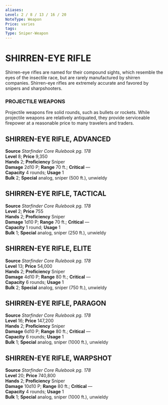 ```yaml
---
aliases: 
Level: 2 / 8 / 13 / 16 / 20
NoteType: Weapon
Price: varies
tags: 
Type: Sniper-Weapon
---
```

# SHIRREN-EYE RIFLE
Shirren-eye rifles are named for their compound sights, which resemble the eyes of the insectile race, but are rarely manufactured by shirren companies. Shirren-eye rifles are extremely accurate and favored by snipers and sharpshooters.

### PROJECTILE WEAPONS

Projectile weapons fire solid rounds, such as bullets or rockets. While projectile weapons are relatively antiquated, they provide serviceable firepower at a reasonable price to many travelers and traders.  

##  SHIRREN-EYE RIFLE, ADVANCED

**Source** _Starfinder Core Rulebook pg. 178_  
**Level** 8; **Price** 9,350  
**Hands** 2; **Proficiency** Sniper  
**Damage** 2d10 P; **Range** 70 ft.; **Critical** —  
**Capacity** 4 rounds; **Usage** 1  
**Bulk** 2; **Special** analog, sniper (500 ft.), unwieldy

##  SHIRREN-EYE RIFLE, TACTICAL

**Source** _Starfinder Core Rulebook pg. 178_  
**Level** 2; **Price** 755  
**Hands** 2; **Proficiency** Sniper  
**Damage** 1d10 P; **Range** 70 ft.; **Critical** —  
**Capacity** 1 round; **Usage** 1  
**Bulk** 1; **Special** analog, sniper (250 ft.), unwieldy

##  SHIRREN-EYE RIFLE, ELITE

**Source** _Starfinder Core Rulebook pg. 178_  
**Level** 13; **Price** 54,000  
**Hands** 2; **Proficiency** Sniper  
**Damage** 4d10 P; **Range** 80 ft.; **Critical** —  
**Capacity** 6 rounds; **Usage** 1  
**Bulk** 2; **Special** analog, sniper (750 ft.), unwieldy

##  SHIRREN-EYE RIFLE, PARAGON

**Source** _Starfinder Core Rulebook pg. 178_  
**Level** 16; **Price** 147,200  
**Hands** 2; **Proficiency** Sniper  
**Damage** 6d10 P; **Range** 80 ft.; **Critical** —  
**Capacity** 6 rounds; **Usage** 1  
**Bulk** 1; **Special** analog, sniper (1000 ft.), unwieldy

##  SHIRREN-EYE RIFLE, WARPSHOT

**Source** _Starfinder Core Rulebook pg. 178_  
**Level** 20; **Price** 740,800  
**Hands** 2; **Proficiency** Sniper  
**Damage** 10d10 P; **Range** 80 ft.; **Critical** —  
**Capacity** 4 rounds; **Usage** 1  
**Bulk** 1; **Special** analog, sniper (1000 ft.), unwieldy